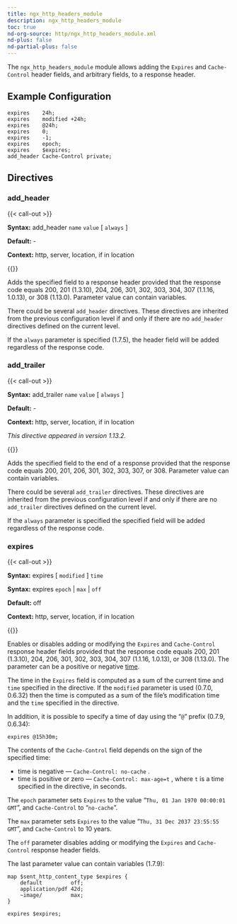 ```yaml
---
title: ngx_http_headers_module
description: ngx_http_headers_module
toc: true
nd-org-source: http/ngx_http_headers_module.xml
nd-plus: false
nd-partial-plus: false
---
```



<!--
      ********************************************************************************
      🛑 WARNING: AUTOGENERATED FILE - DO NOT EDIT 🛑 This Markdown file was
      automatically generated from the source XML documentation. Any manual
      changes made directly to this file will be overwritten. To request or
      suggest changes, please edit the source XML files instead.
      https://github.com/nginx/nginx.org/tree/main/xml/en
      ********************************************************************************
      -->


The `ngx_http_headers_module` module allows adding
the `Expires` and `Cache-Control` header
fields, and arbitrary fields, to a response header.
## Example Configuration


```nginx
expires    24h;
expires    modified +24h;
expires    @24h;
expires    0;
expires    -1;
expires    epoch;
expires    $expires;
add_header Cache-Control private;

```

## Directives

### add_header

{{< call-out >}}

**Syntax:** add_header `name` `value` [ `always` ]

**Default:** -

**Context:** http, server, location, if in location


{{</call-out>}}


Adds the specified field to a response header provided that
the response code equals 200, 201 (1.3.10), 204, 206, 301, 302, 303, 304,
307 (1.1.16, 1.0.13), or 308 (1.13.0).
Parameter value can contain variables.

There could be several `add_header` directives.
These directives are inherited from the previous configuration level
if and only if there are no `add_header` directives
defined on the current level.

If the `always` parameter is specified (1.7.5),
the header field will be added regardless of the response code.
### add_trailer

{{< call-out >}}

**Syntax:** add_trailer `name` `value` [ `always` ]

**Default:** -

**Context:** http, server, location, if in location

_This directive appeared in version 1.13.2._


{{</call-out>}}


Adds the specified field to the end of a response provided that
the response code equals 200, 201, 206, 301, 302, 303, 307, or 308.
Parameter value can contain variables.

There could be several `add_trailer` directives.
These directives are inherited from the previous configuration level
if and only if there are no `add_trailer` directives
defined on the current level.

If the `always` parameter is specified
the specified field will be added regardless of the response code.
### expires

{{< call-out >}}

**Syntax:** expires [ `modified` ] `time`

**Syntax:** expires `epoch` | `max` | `off`

**Default:** off

**Context:** http, server, location, if in location


{{</call-out>}}


Enables or disables adding or modifying the `Expires`
and `Cache-Control` response header fields provided that
the response code equals 200, 201 (1.3.10), 204, 206, 301, 302, 303, 304,
307 (1.1.16, 1.0.13), or 308 (1.13.0).
The parameter can be a positive or negative
[time](/nginx/module-reference/../syntax).

The time in the `Expires` field is computed as a sum of the
current time and `time` specified in the directive.
If the `modified` parameter is used (0.7.0, 0.6.32)
then the time is computed as a sum of the file’s modification time and
the `time` specified in the directive.

In addition, it is possible to specify a time of day using
the “`@`” prefix (0.7.9, 0.6.34):

```nginx
expires @15h30m;

```


The contents of the `Cache-Control` field depends
on the sign of the specified time:

- time is negative — `Cache-Control: no-cache` .
- time is positive or zero — `Cache-Control: max-age=t` , where `t` is a time specified in the directive, in seconds.


The `epoch` parameter sets `Expires`
to the value “`Thu, 01 Jan 1970 00:00:01 GMT`”,
and `Cache-Control` to “`no-cache`”.

The `max` parameter sets `Expires`
to the value “`Thu, 31 Dec 2037 23:55:55 GMT`”,
and `Cache-Control` to 10 years.

The `off` parameter disables adding or modifying the
`Expires` and `Cache-Control` response
header fields.

The last parameter value can contain variables (1.7.9):

```nginx
map $sent_http_content_type $expires {
    default         off;
    application/pdf 42d;
    ~image/         max;
}

expires $expires;

```


